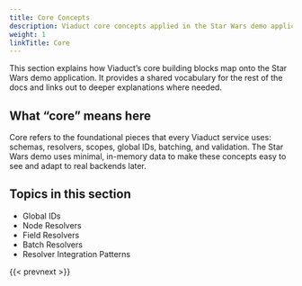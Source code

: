 ```yaml
---
title: Core Concepts
description: Viaduct core concepts applied in the Star Wars demo application.
weight: 1
linkTitle: Core
---
```


This section explains how Viaduct’s core building blocks map onto the Star Wars demo application. It provides a
shared vocabulary for the rest of the docs and links out to deeper explanations where needed.

## What “core” means here

Core refers to the foundational pieces that every Viaduct service uses: schemas, resolvers, scopes, global IDs,
batching, and validation. The Star Wars demo uses minimal, in-memory data to make these concepts easy to see and
adapt to real backends later.

## Topics in this section

- Global IDs
- Node Resolvers
- Field Resolvers
- Batch Resolvers
- Resolver Integration Patterns

{{< prevnext >}}
